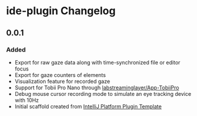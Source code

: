 <!-- Keep a Changelog guide -> https://keepachangelog.com -->

# ide-plugin Changelog

## 0.0.1
### Added
- Export for raw gaze data along with time-synchronized file or editor focus
- Export for gaze counters of elements
- Visualization feature for recorded gaze
- Support for Tobii Pro Nano through [labstreaminglayer/App-TobiiPro](https://github.com/labstreaminglayer/App-TobiiPro)
- Debug mouse cursor recording mode to simulate an eye tracking device with 10Hz
- Initial scaffold created from [IntelliJ Platform Plugin Template](https://github.com/JetBrains/intellij-platform-plugin-template)
